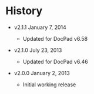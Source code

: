 # History

- v2.1.1 January 7, 2014
	- Updated for DocPad v6.58

- v2.1.0 July 23, 2013
	- Updated for DocPad v6.46

- v2.0.0 January 2, 2013
	- Initial working release